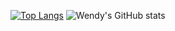<!--
**wendylw/wendylw** is a ✨ _special_ ✨ repository because its `README.md` (this file) appears on your GitHub profile.

Here are some ideas to get you started:

- 🔭 I’m currently working on ...
- 🌱 I’m currently learning ...
- 👯 I’m looking to collaborate on ...
- 🤔 I’m looking for help with ...
- 💬 Ask me about ...
- 📫 How to reach me: ...
- 😄 Pronouns: ...
- ⚡ Fun fact: ...
-->

[![Top Langs](https://github-readme-stats.vercel.app/api/top-langs/?username=wendylw&layout=donut)](https://github.com/anuraghazra/github-readme-stats) ![Wendy's GitHub stats](https://github-readme-stats.vercel.app/api?username=wendylw&show=reviews,discussions_started,discussions_answered,prs_merged,prs_merged_percentage)
